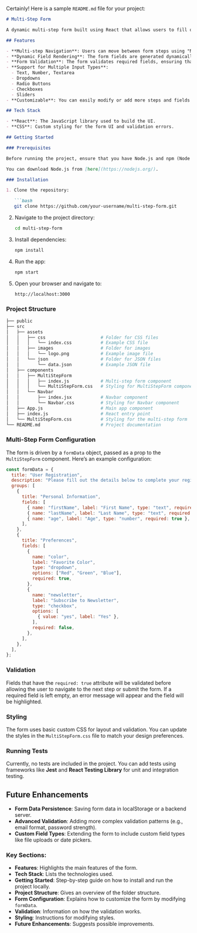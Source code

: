 Certainly! Here is a sample `README.md` file for your project:

```markdown
# Multi-Step Form

A dynamic multi-step form built using React that allows users to fill out multiple sections of a form, with field validation and smooth navigation between steps.

## Features

- **Multi-step Navigation**: Users can move between form steps using "Next" and "Previous" buttons.
- **Dynamic Field Rendering**: The form fields are generated dynamically from a JSON-based configuration.
- **Form Validation**: The form validates required fields, ensuring that all required data is filled out before progressing to the next step or submitting the form.
- **Support for Multiple Input Types**: 
  - Text, Number, Textarea
  - Dropdowns
  - Radio Buttons
  - Checkboxes
  - Sliders
- **Customizable**: You can easily modify or add more steps and fields by updating the configuration.

## Tech Stack

- **React**: The JavaScript library used to build the UI.
- **CSS**: Custom styling for the form UI and validation errors.

## Getting Started

### Prerequisites

Before running the project, ensure that you have Node.js and npm (Node Package Manager) installed.

You can download Node.js from [here](https://nodejs.org/).

### Installation

1. Clone the repository:

   ```bash
   git clone https://github.com/your-username/multi-step-form.git
   ```

2. Navigate to the project directory:

   ```bash
   cd multi-step-form
   ```

3. Install dependencies:

   ```bash
   npm install
   ```

4. Run the app:

   ```bash
   npm start
   ```

5. Open your browser and navigate to:

   ```
   http://localhost:3000
   ```

### Project Structure

```bash
├── public
├── src
│   ├── assets
│   │   ├── css                     # Folder for CSS files
│   │   │   └── index.css           # Example CSS file
│   │   ├── images                  # Folder for images
│   │   │   └── logo.png            # Example image file
│   │   └── json                    # Folder for JSON files
│   │       └── data.json           # Example JSON file
│   ├── components
│   │   ├── MultiStepForm
│   │   │   ├── index.js            # Multi-step form component
│   │   │   └── MultiStepForm.css   # Styling for MultiStepForm component
│   │   └── Navbar
│   │       ├── index.jsx           # Navbar component
│   │       └── Navbar.css          # Styling for Navbar component
│   ├── App.js                      # Main app component
│   ├── index.js                    # React entry point
│   └── MultiStepForm.css           # Styling for the multi-step form
└── README.md                       # Project documentation

```

### Multi-Step Form Configuration

The form is driven by a `formData` object, passed as a prop to the `MultiStepForm` component. Here’s an example configuration:

```javascript
const formData = {
  title: "User Registration",
  description: "Please fill out the details below to complete your registration.",
  groups: [
    {
      title: "Personal Information",
      fields: [
        { name: "firstName", label: "First Name", type: "text", required: true },
        { name: "lastName", label: "Last Name", type: "text", required: true },
        { name: "age", label: "Age", type: "number", required: true },
      ],
    },
    {
      title: "Preferences",
      fields: [
        {
          name: "color",
          label: "Favorite Color",
          type: "dropdown",
          options: ["Red", "Green", "Blue"],
          required: true,
        },
        {
          name: "newsletter",
          label: "Subscribe to Newsletter",
          type: "checkbox",
          options: [
            { value: "yes", label: "Yes" },
          ],
          required: false,
        },
      ],
    },
  ],
};
```

### Validation

Fields that have the `required: true` attribute will be validated before allowing the user to navigate to the next step or submit the form. If a required field is left empty, an error message will appear and the field will be highlighted.

### Styling

The form uses basic custom CSS for layout and validation. You can update the styles in the `MultiStepForm.css` file to match your design preferences.

### Running Tests

Currently, no tests are included in the project. You can add tests using frameworks like **Jest** and **React Testing Library** for unit and integration testing.

## Future Enhancements

- **Form Data Persistence**: Saving form data in localStorage or a backend server.
- **Advanced Validation**: Adding more complex validation patterns (e.g., email format, password strength).
- **Custom Field Types**: Extending the form to include custom field types like file uploads or date pickers.


### Key Sections:
- **Features**: Highlights the main features of the form.
- **Tech Stack**: Lists the technologies used.
- **Getting Started**: Step-by-step guide on how to install and run the project locally.
- **Project Structure**: Gives an overview of the folder structure.
- **Form Configuration**: Explains how to customize the form by modifying `formData`.
- **Validation**: Information on how the validation works.
- **Styling**: Instructions for modifying styles.
- **Future Enhancements**: Suggests possible improvements.